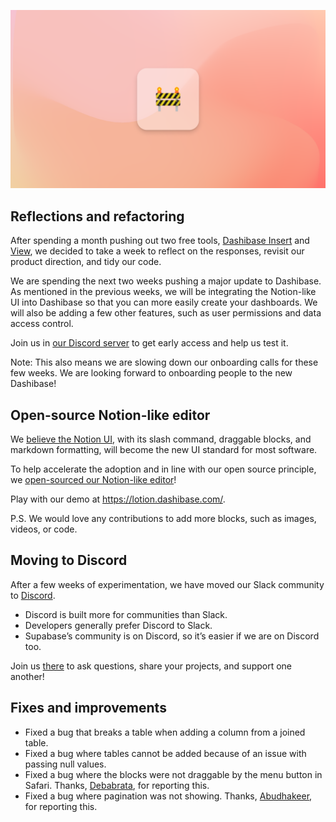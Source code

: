 ![Reflections and refactoring](../assets/refactoring-2.png)

## Reflections and refactoring

After spending a month pushing out two free tools, [Dashibase Insert](https://dashibase.com/insert) and [View](https://dashibase.com/view), we decided to take a week to reflect on the responses, revisit our product direction, and tidy our code. 

We are spending the next two weeks pushing a major update to Dashibase. As mentioned in the previous weeks, we will be integrating the Notion-like UI into Dashibase so that you can more easily create your dashboards. We will also be adding a few other features, such as user permissions and data access control.

Join us in [our Discord server](https://discord.gg/CqgZGh4ZA8) to get early access and help us test it. 

Note: This also means we are slowing down our onboarding calls for these few weeks. We are looking forward to onboarding people to the new Dashibase! 

## Open-source Notion-like editor

We [believe the Notion UI](https://dashibase.com/blog/notion-ui/), with its slash command, draggable blocks, and markdown formatting, will become the new UI standard for most software. 

To help accelerate the adoption and in line with our open source principle, we [open-sourced our Notion-like editor](#linktogithub)! 

Play with our demo at https://lotion.dashibase.com/. 

P.S. We would love any contributions to add more blocks, such as images, videos, or code. 

## Moving to Discord

After a few weeks of experimentation, we have moved our Slack community to [Discord](https://discord.gg/CqgZGh4ZA8). 

- Discord is built more for communities than Slack.
- Developers generally prefer Discord to Slack.
- Supabase’s community is on Discord, so it’s easier if we are on Discord too.

Join us [there](https://discord.gg/CqgZGh4ZA8) to ask questions, share your projects, and support one another!

## Fixes and improvements

- Fixed a bug that breaks a table when adding a column from a joined table.
- Fixed a bug where tables cannot be added because of an issue with passing null values. 
- Fixed a bug where the blocks were not draggable by the menu button in Safari. Thanks, [Debabrata](https://twitter.com/0xDebabrata), for reporting this.
- Fixed a bug where pagination was not showing. Thanks, [Abudhakeer](https://www.linkedin.com/in/abudhakeer-s-56925b69/), for reporting this.